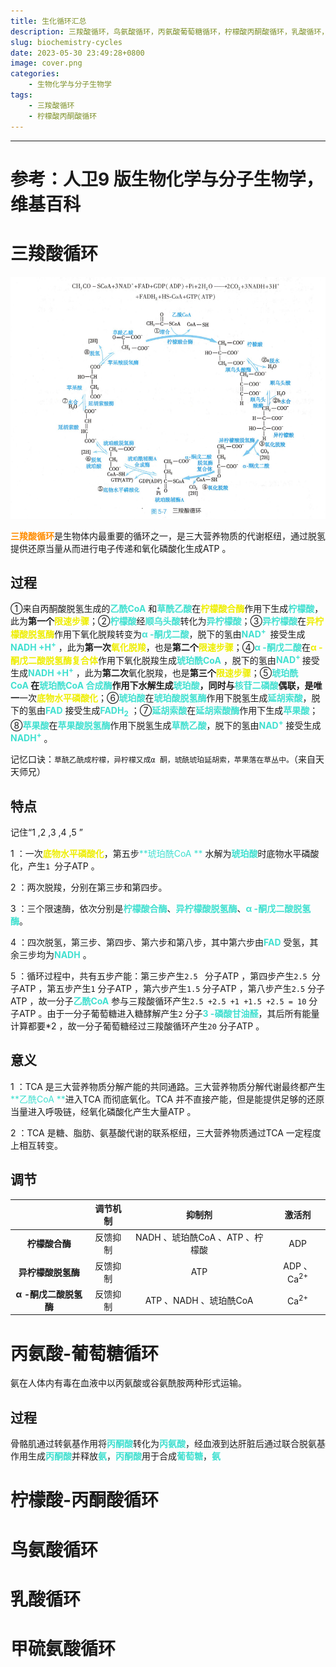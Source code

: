 ```yaml
---
title: 生化循环汇总
description: 三羧酸循环，鸟氨酸循环，丙氨酸葡萄糖循环，柠檬酸丙酮酸循环，乳酸循环，甲硫氨酸循环
slug: biochemistry-cycles
date: 2023-05-30 23:49:28+0800
image: cover.png
categories:
    - 生物化学与分子生物学
tags:
    - 三羧酸循环
    - 柠檬酸丙酮酸循环
---
```


***

# 参考：人卫9 版生物化学与分子生物学，维基百科

# 三羧酸循环

![图源9版生化教材P100](TCA-cycle.png)



<font color=#ff8c00>**三羧酸循环**</font>是生物体内最重要的循环之一，是三大营养物质的代谢枢纽，通过脱氢提供还原当量从而进行电子传递和氧化磷酸化生成ATP 。

## 过程

①来自丙酮酸脱氢生成的<font color=#40e0d0>**乙酰CoA**</font> 和<font color=#40e0d0>**草酰乙酸**</font>在<font color=#eeee00>**柠檬酸合酶**</font>作用下生成<font color=#40e0d0>**柠檬酸**</font>，此为**第一个**<font color=#eeee00>**限速步骤**</font>；②<font color=#40e0d0>**柠檬酸**</font>经<font color=#40e0d0>**顺乌头酸**</font>转化为<font color=#40e0d0>**异柠檬酸**</font>；③<font color=#40e0d0>**异柠檬酸**</font>在<font color=#eeee00>**异柠檬酸脱氢酶**</font>作用下氧化脱羧转变为<font color=#40e0d0>**α -酮戊二酸**</font>，脱下的氢由<font color=#40e0d0>**NAD<sup>+ </sup>**</font> 接受生成<font color=#40e0d0>**NADH +H<sup>+</sup>**</font> ，此为**第一次**<font color=#eeee00>**氧化脱羧**</font>，也是**第二个**<font color=#eeee00>**限速步骤**</font>；④<font color=#40e0d0>**α -酮戊二酸**</font>在<font color=#eeee00>**α -酮戊二酸脱氢酶复合体**</font>作用下氧化脱羧生成<font color=#40e0d0>**琥珀酰CoA**</font> ，脱下的氢由<font color=#40e0d0>**NAD<sup>+ </sup>**</font> 接受生成<font color=#40e0d0>**NADH +H<sup>+</sup>**</font> ，此为**第二次**氧化脱羧，也是**第三个**<font color=#eeee00>**限速步骤**</font>；⑤<font color=#40e0d0>**琥珀酰CoA **</font>在<font color=#40e0d0>**琥珀酰CoA 合成酶**</font>作用下水解生成<font color=#40e0d0>**琥珀酸**</font>，同时与<font color=#40e0d0>**核苷二磷酸**</font>偶联，是**唯一**一次<font color=#eeee00>**底物水平磷酸化**</font>；⑥<font color=#40e0d0>**琥珀酸**</font>在<font color=#40e0d0>**琥珀酸脱氢酶**</font>作用下脱氢生成<font color=#40e0d0>**延胡索酸**</font>，脱下的氢由<font color=#40e0d0>**FAD**</font> 接受生成<font color=#40e0d0>**FADH<sub>2</sub>**</font> ；⑦<font color=#40e0d0>**延胡索酸**</font>在<font color=#40e0d0>**延胡索酸酶**</font>作用下生成<font color=#40e0d0>**苹果酸**</font>；⑧<font color=#40e0d0>**苹果酸**</font>在<font color=#40e0d0>**苹果酸脱氢酶**</font>作用下脱氢生成<font color=#40e0d0>**草酰乙酸**</font>，脱下的氢由<font color=#40e0d0>**NAD<sup>+</sup>**</font> 接受生成<font color=#40e0d0>**NADH<sup>+</sup>**</font> 。

记忆口诀：`草酰乙酰成柠檬，异柠檬又成α 酮，琥酰琥珀延胡索，苹果落在草丛中。`（来自天天师兄）

## 特点

记住“1 ,2 ,3 ,4 ,5 ”

1 ：一次<font color=#eeee00>**底物水平磷酸化**</font>，第五步<font color=#40e0d0>**琥珀酰CoA **</font> 水解为<font color=#40e0d0>**琥珀酸**</font>时底物水平磷酸化，产生`1 `分子ATP 。

2 ：两次脱羧，分别在第三步和第四步。

3 ：三个限速酶，依次分别是<font color=#40e0d0>**柠檬酸合酶**</font>、<font color=#40e0d0>**异柠檬酸脱氢酶**</font>、<font color=#40e0d0>**α -酮戊二酸脱氢酶**</font>。

4 ：四次脱氢，第三步、第四步、第六步和第八步，其中第六步由<font color=#40e0d0>**FAD**</font> 受氢，其余三步均为<font color=#40e0d0>**NADH**</font> 。

5 ：循环过程中，共有五步产能：第三步产生`2.5 ` 分子ATP ，第四步产生`2.5 `分子ATP ，第五步产生`1` 分子ATP ，第六步产生`1.5` 分子ATP ，第八步产生`2.5` 分子ATP ，故一分子<font color=#40e0d0>**乙酰CoA**</font> 参与三羧酸循环产生`2.5 +2.5 +1 +1.5 +2.5 = 10` 分子ATP 。由于一分子葡萄糖进入糖酵解产生`2` 分子<font color=#40e0d0>**3 -磷酸甘油醛**</font>，其后所有能量计算都要*2 ，故一分子葡萄糖经过三羧酸循环产生`20` 分子ATP 。

## 意义

1 ：TCA 是三大营养物质分解产能的共同通路。三大营养物质分解代谢最终都产生<font color=#40e0d0>**乙酰CoA **</font>进入TCA 而彻底氧化。TCA 并不直接产能，但是能提供足够的还原当量进入呼吸链，经氧化磷酸化产生大量ATP 。

2 ：TCA 是糖、脂肪、氨基酸代谢的联系枢纽，三大营养物质通过TCA 一定程度上相互转变。

## 调节

||调节机制|抑制剂|激活剂|
|:--:|:--:|:--:|:--:|
|**柠檬酸合酶**|反馈抑制|NADH 、琥珀酰CoA 、ATP 、柠檬酸|ADP|
|**异柠檬酸脱氢酶**|反馈抑制|ATP|ADP 、Ca<sup>2+</sup>|
|**α -酮戊二酸脱氢酶**|反馈抑制|ATP 、NADH 、琥珀酰CoA|Ca<sup>2+</sup>|

# 丙氨酸-葡萄糖循环

氨在人体内有毒在血液中以丙氨酸或谷氨酰胺两种形式运输。

## 过程

骨骼肌通过转氨基作用将<font color=#40e0d0>**丙酮酸**</font>转化为<font color=#40e0d0>**丙氨酸**</font>，经血液到达肝脏后通过联合脱氨基作用生成<font color=#40e0d0>**丙酮酸**</font>并释放<font color=#40e0d0>**氨**</font>，<font color=#40e0d0>**丙酮酸**</font>用于合成<font color=#40e0d0>**葡萄糖**</font>，<font color=#40e0d0>**氨**</font>

# 柠檬酸-丙酮酸循环

# 鸟氨酸循环

# 乳酸循环

# 甲硫氨酸循环

